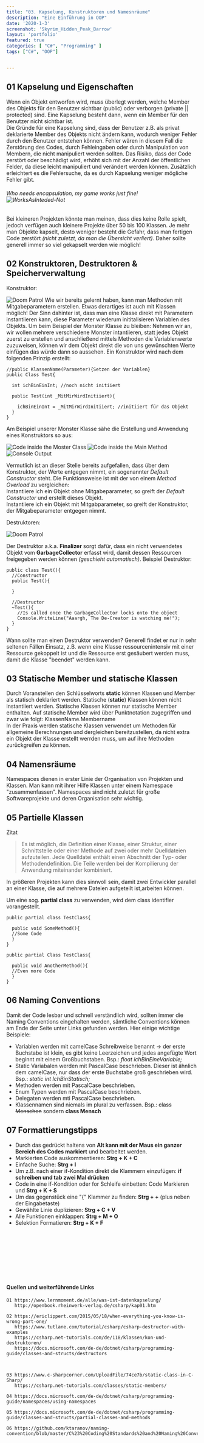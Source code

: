 ```yaml
---
title: "03. Kapselung, Konstruktoren und Namesnräume"
description: "Eine Einführung in OOP"
date: '2020-1-3'
screenshot: 'Skyrim_Hidden_Peak_Barrow'
layout: 'portfolio'
featured: true
categories: [ "C#", "Programming" ]
tags: ["C#", "OOP"]


---
```


## 01 Kapselung und Eigenschaften
Wenn ein Objekt entworfen wird, muss überlegt werden, welche Member des Objekts für den Benutzer sichtbar (public) oder verborgen (private || protected) sind. Eine Kapselung besteht dann, wenn ein Member für den Benutzer nicht sichtbar ist.  
Die Gründe für eine Kapselung sind, dass der Benutzer z.B. als privat deklarierte Member des Objekts nicht ändern kann, wodurch weniger Fehler durch den Benutzer entstehen können. Fehler wären in diesem Fall die Zerstörung des Codes, durch Fehleingaben oder durch Manipulation von Membern, die nicht manipuliert werden sollten. Das Risiko, dass der Code zerstört oder beschädigt wird, erhöht sich mit der Anzahl der öffentlichen Felder, da diese leicht manipuliert und verändert werden können. Zusätzlich erleichtert es die Fehlersuche, da es durch Kapselung weniger mögliche Fehler gibt.

###### *Who needs encapsulation, my game works just fine!* ![WorksAsInteded-Not](../worksAsIntended.gif "https://i.gifer.com/QIc1.gif" ) 

Bei kleineren Projekten könnte man meinen, dass dies keine Rolle spielt, jedoch verfügen auch kleinere Projekte über 50 bis 100 Klassen. Je mehr man Objekte kapselt, desto weniger besteht die Gefahr, dass man fertigen Code zerstört *(nicht zuletzt, da man die Übersicht verliert)*. Daher sollte generell immer so viel gekapselt werden wie möglich!

## 02 Konstruktoren, Destruktoren & Speicherverwaltung
Konstruktor:  

![Doom Patrol](../creator.jpg "https://i.ytimg.com/vi/u8FQNUlCYcA/maxresdefault.jpg" ) 
Wie wir bereits gelernt haben, kann man Methoden mit Mitgabeparametern erstellen. Etwas derartiges ist auch mit Klassen möglich! Der Sinn dahinter ist, dass man eine Klasse direkt mit Parametern instantiieren kann, diese Parameter wiederum inititalisieren Variablen des Objekts. Um beim Beispiel der Monster Klasse zu bleiben:
Nehmen wir an, wir wollen mehrere verschiedene Monster intantiieren, statt jedes Objekt zuerst zu erstellen und anschließend mittels Methoden die Variablenwerte zuzuweisen, können wir dem Objekt direkt die von uns gewünschten Werte einfügen das würde dann so aussehen.
Ein Konstruktor wird nach dem folgenden Prinzip erstellt: 


    
    //public KlassenName(Parameter){Setzen der Variablen}
    public Class Test{
      
      int ichBinEinInt; //noch nicht initiiert

      public Test(int _MitMirWirdInitiiert){

        ichBinEinInt = _MitMirWirdInitiiert; //initiiert für das Objekt
      }
    }  

Am Beispiel unserer Monster Klasse sähe die Erstellung und Anwendung eines Konstruktors so aus:  

![](../constructorClass.PNG "Code inside the Moster Class" )
![](../constructorMain.PNG "Code inside the Main Method" )
![](../constructorOutput.PNG "Console Output" )

Vermutlich ist an dieser Stelle bereits aufgefallen, dass über dem Konstruktor, der Werte entgegen nimmt, ein sogenannter *Default Constructor* steht. Die Funktionsweise ist mit der von einem *Method Overload* zu vergleichen:  
Instantiiere ich ein Objekt ohne Mitgabeparameter, so greift der *Default Constructor* und erstellt dieses Objekt.  
Instantiiere ich ein Objekt mit Mitgabparameter, so greift der Konstruktor, der Mitgabeparameter entgegen nimmt.

Destruktoren:  

![Doom Patrol](../decreator.jpg "https://i.ytimg.com/vi/u8FQNUlCYcA/maxresdefault.jpg" )  

Der Destruktor a.k.a. **Finalizer** sorgt dafür, dass ein nicht verwendetes Objekt vom **GarbageCollector** erfasst wird, damit dessen Ressourcen freigegeben werden können *(geschieht automatisch)*. Beispiel Destruktor:

    public class Test(){
      //Constructor
      public Test(){

      }

      //Destructor
      ~Test(){
        //Is called once the GarbageCollector locks onto the object
        Console.WriteLine("Aaargh, The De-Creator is watching me!"); 
      }
    }
  
Wann sollte man einen Destruktor verwenden? Generell findet er nur in sehr seltenen Fällen Einsatz, z.B. wenn eine Klasse ressourcenintensiv mit einer Ressource gekoppelt ist und die Ressource erst gesäubert werden muss, damit die Klasse "beendet" werden kann.

## 03 Statische Member und statische Klassen
Durch Voranstellen den Schlüsselworts **static** können Klassen und Member als statisch deklariert werden. Statische (**static**) Klassen können nicht instantiiert werden. Statische Klassen können nur statische Member enthalten. Auf statische Member wird über Punktnotation zugegriffen und zwar wie folgt: KlassenName.Membername  
In der Praxis werden statische Klassen verwendet um Methoden für allgemeine Berechnungen und dergleichen bereitzustellen, da nicht extra ein Objekt der Klasse erstellt werrden muss, um auf ihre Methoden zurückgreifen zu können.

## 04 Namensräume
Namespaces dienen in erster Linie der Organisation von Projekten und Klassen. Man kann mit ihrer Hilfe Klassen unter einem Namespace "zusammenfassen". Namespaces sind nicht zuletzt für große Softwareprojekte und deren Organisation sehr wichtig.

## 05 Partielle Klassen
Zitat
>Es ist möglich, die Definition einer Klasse, einer Struktur, einer Schnittstelle oder einer Methode auf zwei oder mehr Quelldateien aufzuteilen. Jede Quelldatei enthält einen Abschnitt der Typ- oder Methodendefinition. Die Teile werden bei der Kompilierung der Anwendung miteinander kombiniert.

In größeren Projekten kann dies sinnvoll sein, damit zwei Entwickler parallel an einer Klasse, die auf mehrere Dateien aufgeteilt ist,arbeiten können.

Um eine sog. **partial class** zu verwenden, wird dem class identifier vorangestellt.
      
    public partial class TestClass{
      
      public void SomeMethod(){
      //Some Code
      }
    }

    public partial Class TestClass{

      public void AnotherMethod(){
      //Even more Code
      }
    }

## 06 Naming Conventions
Damit der Code lesbar und schnell verständlich wird, sollten immer die Naming Conventions eingehalten werden, sämtliche Conventions können am Ende der Seite unter Links gefunden werden. Hier einige wichtige Beispiele:
- Variablen werden mit camelCase Schreibweise benannt -> der erste Buchstabe ist klein, es gibt keine Leerzeichen und jedes angefügte Wort beginnt mit einem Großbuchstaben. Bsp.: *float ichBinEineVariable;*
- Static Variabalen werden mit PascalCase beschrieben. Dieser ist ähnlich dem camelCase, nur dass der erste Buchstabe groß geschrieben wird. Bsp.: *static int IchBinStatisch;*
- Methoden werden mit PascalCase beschrieben.
- Enum Typen werden mit PascalCase beschrieben.
- Delegaten werden mti PascalCase beschrieben.
- Klassennamen sind niemals im plural zu verfassen. Bsp.: ~~class Menschen~~ sondern **class Mensch**

## 07 Formattierungstipps
- Durch das gedrückt haltens von **Alt kann mit der Maus ein ganzer Bereich des Codes markiert** und bearbeitet werden.
- Markierten Code auskommentieren: **Strg + K + C**
- Einfache Suche: **Strg + I**
- Um z.B. nach einer if-Kondition direkt die Klammern einzufügen: **if schreiben und tab zwei Mal drücken**
- Code in eine if-Kondition oder for Schleife einbetten: Code Markieren und **Strg + K + S**
- Um das gegenstück eine "{" Klammer zu finden: **Strg + +** (plus neben der Eingabetaste)
- Gewählte Linie duplizieren: **Strg + C + V**
- Alle Funktionen einklappen: **Strg + M + O**
- Selektion Formatieren: **Strg + K + F**


&ensp;  
&ensp;  
&ensp;  
&ensp;  
&ensp;  
&ensp;  
&ensp;  
#### **Quellen und weiterführende Links**
```
01 https://www.lernmoment.de/alle/was-ist-datenkapselung/
   http://openbook.rheinwerk-verlag.de/csharp/kap01.htm

02 https://ericlippert.com/2015/05/18/when-everything-you-know-is-wrong-part-one/
   https://www.tutlane.com/tutorial/csharp/csharp-destructor-with-examples
   https://csharp.net-tutorials.com/de/118/klassen/kon-und-destruktoren/
   https://docs.microsoft.com/de-de/dotnet/csharp/programming-guide/classes-and-structs/destructors



03 https://www.c-sharpcorner.com/UploadFile/74ce7b/static-class-in-C-Sharp/ 
   https://csharp.net-tutorials.com/classes/static-members/

04 https://docs.microsoft.com/de-de/dotnet/csharp/programming-guide/namespaces/using-namespaces

05 https://docs.microsoft.com/de-de/dotnet/csharp/programming-guide/classes-and-structs/partial-classes-and-methods

06 https://github.com/ktaranov/naming-convention/blob/master/C%23%20Coding%20Standards%20and%20Naming%20Conventions.md